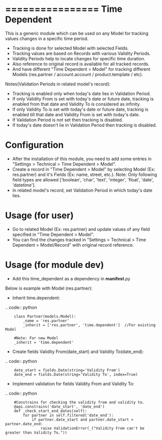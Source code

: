 ================
Time Dependent
================

This is a generic module which can be used on any Model for tracking values changes in a specific time period.

* Tracking is done for selected Model with selected Fields.
* Tracking values are based on Records with various Validity Periods.
* Validity Periods help to locate changes for specific time duration.
* Also reference to original record is available for all tracked records.
* And have different "Time Dependent > Model" for tracking different Models (res.partner / account.account / product.template / etc).

Notes(Validation Periods in related model's record):
- Tracking is enabled only when today's date lies in Validation Period.
- If only Validity From is set with today's date or future date, tracking is enabled from that date and Validity To is considered as infinity.
- If only Validity To is set with today's date or future date, tracking is enabled till that date and Validity From is set with today's date.
- If Validation Period is not set then tracking is disabled.
- If today's date doesn't lie in Validation Period then tracking is disabled.


Configuration
=============

* After the installation of this module, you need to add some entries in "Settings > Technical > Time Dependent > Model".
* Create a record in "Time Dependent > Model" by selecting Model (Ex: res.partner) and it's Fields (Ex: name, street, etc.). Note: Only following field types are allowed ['boolean', 'char', 'text', 'integer', 'float', 'date', 'datetime'].
* In related model's record, set Validation Period in which today's date lies.


Usage (for user)
================

* Go to related Model (Ex: res.partner) and update values of any field specified in "Time Dependent > Model".
* You can find the changes tracked in "Settings > Technical > Time Dependent > Model/Record" with original record reference.


Usage (for module dev)
======================

* Add this time_dependent as a dependency in __manifest__.py

Below is example with Model (res.partner):

* Inherit time.dependent:

.. code:: python

        class Partner(models.Model):
            _name = 'res.partner'
            _inherit = ['res.partner', 'time.dependent']  //For existing Model

        #Note: For new Model
        _inherit = 'time.dependent'

* Create fields Validity From(date_start) and Validity To(date_end):

.. code:: python

        date_start = fields.Date(string='Validity From')
        date_end = fields.Date(string='Validity To', index=True)

* Implement validation for fields Validity From and Validity To:

.. code:: python

        #Constrains for checking the validity from and validity to.
        @api.constrains('date_start', 'date_end')
        def _check_start_end_dates(self):
            for partner in self.filtered('date_end'):
                if partner.date_start and partner.date_start > partner.date_end:
                    raise ValidationError(_("Validity From can't be greater than Validity To."))